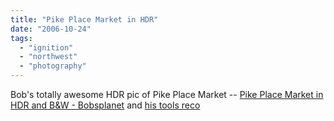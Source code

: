 ```yaml
---
title: "Pike Place Market in HDR"
date: "2006-10-24"
tags: 
  - "ignition"
  - "northwest"
  - "photography"
---
```


Bob's totally awesome HDR pic of Pike Place Market -- [Pike Place Market in HDR and B&W - Bobsplanet](http://www.bobsplanet.com/serendipity/archives/109-Pike-Place-Market-in-HDR-and-BW.html "Pike Place Market in HDR and B&W - Bobsplanet") and [his tools reco](http://www.bobsplanet.com/serendipity/archives/110-Tools-for-HDR-and-BW-Conversion.html)
